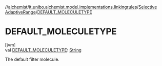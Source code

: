 //[alchemist](../../../index.md)/[it.unibo.alchemist.model.implementations.linkingrules](../index.md)/[SelectiveAdaptiveRange](index.md)/[DEFAULT_MOLECULETYPE](-d-e-f-a-u-l-t_-m-o-l-e-c-u-l-e-t-y-p-e.md)

# DEFAULT_MOLECULETYPE

[jvm]\
val [DEFAULT_MOLECULETYPE](-d-e-f-a-u-l-t_-m-o-l-e-c-u-l-e-t-y-p-e.md): [String](https://docs.oracle.com/javase/8/docs/api/java/lang/String.html)

The default filter molecule.
